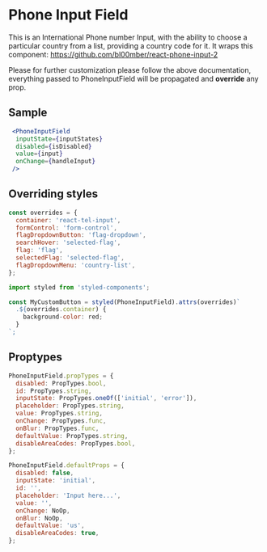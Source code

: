 # Phone Input Field
This is an International Phone number Input, with the ability to choose a particular
country from a list, providing a country code for it.
It wraps this component:
https://github.com/bl00mber/react-phone-input-2

Please for further customization please follow the above documentation,
everything passed to PhoneInputField will be propagated and **override** any prop.

## Sample
```jsx
 <PhoneInputField
  inputState={inputStates}
  disabled={isDisabled}
  value={input}
  onChange={handleInput}
 />
```
## Overriding styles
```jsx
const overrides = {
  container: 'react-tel-input',
  formControl: 'form-control',
  flagDropdownButton: 'flag-dropdown',
  searchHover: 'selected-flag',
  flag: 'flag',
  selectedFlag: 'selected-flag',
  flagDropdownMenu: 'country-list',
};

import styled from 'styled-components';

const MyCustomButton = styled(PhoneInputField).attrs(overrides)`
  .${overrides.container) {
    background-color: red;
  }
`;  
```

## Proptypes
```jsx
PhoneInputField.propTypes = {
  disabled: PropTypes.bool,
  id: PropTypes.string,
  inputState: PropTypes.oneOf(['initial', 'error']),
  placeholder: PropTypes.string,
  value: PropTypes.string,
  onChange: PropTypes.func,
  onBlur: PropTypes.func,
  defaultValue: PropTypes.string,
  disableAreaCodes: PropTypes.bool,
};

PhoneInputField.defaultProps = {
  disabled: false,
  inputState: 'initial',
  id: '',
  placeholder: 'Input here...',
  value: '',
  onChange: NoOp,
  onBlur: NoOp,
  defaultValue: 'us',
  disableAreaCodes: true,
};
```
